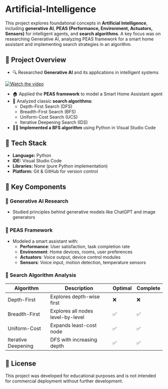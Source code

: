 # Artificial-Intelligence

This project explores foundational concepts in **Artificial Intelligence**, including **generative AI**, **PEAS (Performance, Environment, Actuators, Sensors)** for intelligent agents, and **search algorithms**. A key focus was on researching Generative AI, analyzing PEAS framework for a smart home assistant and implementing search strategies in an algorithm.


## 🧠 Project Overview

- 🔍 Researched **Generative AI** and its applications in intelligent systems

[![Watch the video](https://img.youtube.com/vi/<jUT7mxVGF6M>/0.jpg)](https://www.youtube.com/watch?v=<jUT7mxVGF6M>)

- 🏠 Applied the **PEAS framework** to model a Smart Home Assistant agent
- 🧮 Analyzed classic **search algorithms**:
  - Depth-First Search (DFS)
  - Breadth-First Search (BFS)
  - Uniform-Cost Search (UCS)
  - Iterative Deepening Search (IDS)
- 🧑‍💻 **Implemented a BFS algorithm** using Python in Visual Studio Code



## 🧰 Tech Stack

- **Language:** Python  
- **IDE:** Visual Studio Code  
- **Libraries:** None (pure Python implementation)  
- **Platform:** Git & GitHub for version control  



## 📌 Key Components

### 🔹 Generative AI Research
- Studied principles behind generative models like ChatGPT and image generators

### 🔹 PEAS Framework
- Modeled a smart assistant with:
  - **Performance**: User satisfaction, task completion rate
  - **Environment**: Home devices, rooms, user preferences
  - **Actuators**: Voice output, device control modules
  - **Sensors**: Voice input, motion detection, temperature sensors

### 🔹 Search Algorithm Analysis
| Algorithm | Description | Optimal | Complete |
|----------|-------------|---------|----------|
| Depth-First | Explores depth-wise first | ❌ | ❌ |
| Breadth-First | Explores all nodes level-by-level | ✅ | ✅ |
| Uniform-Cost | Expands least-cost node | ✅ | ✅ |
| Iterative Deepening | DFS with increasing depth | ✅ | ✅ |

## 📝 License

This project was developed for educational purposes and is not intended for commercial deployment without further development.
